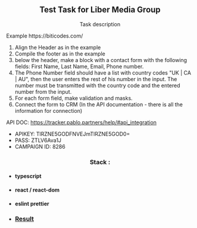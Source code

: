 <p align="center">
    <h2 align="center">Test Task for Liber Media Group</h2>
</p>

<p align="center">
    Task description
</p>

<p> Example https://biticodes.com/


1. Align the Header as in the example
2. Compile the footer as in the example
3. below the header, make a block with a contact form with the following fields: First Name, Last Name, Email, Phone number.
4. The Phone Number field should have a list with country codes "UK | CA | AU", then the user enters the rest of his number in the input. The number must be transmitted with the country code and the entered number from the input.
5. For each form field, make validation and masks.
6. Connect the form to CRM (In the API documentation - there is all the information for connection)

API DOC: https://tracker.pablo.partners/help/#api_integration

 - APIKEY: TlRZNE5GODFNVEJmTlRZNE5GOD0=
 - PASS: ZTLV6Ava1J
 - CAMPAIGN ID: 8286
</p>

<p align="center">
    <h3 align="center">Stack :</h3>
</p>

- #### typescript
- #### react / react-dom
- #### eslint prettier

- ### [Result](https://dzmitryyesis.github.io/CodiblyTest)
